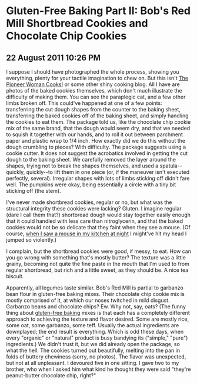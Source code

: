 # Gluten-Free Baking Part II: Bob's Red Mill Shortbread Cookies and Chocolate Chip Cookies
## 22 August 2011 10:26 PM

I suppose I should have photographed the whole process, showing you everything, plenty for your tactile imagination to chew on. But this isn't [The Pioneer Woman Cooks!][1] or some other shiny cooking blog. All I have are photos of the baked cookies themselves, which don't much illustrate the difficulty of making them. You can see the paraplegic cat, and a few other limbs broken off. This could've happened at one of a few points: transferring the cut dough shapes from the counter to the baking sheet, transferring the baked cookies off of the baking sheet, and simply handling the cookies to eat them. The package told us, like the chocolate chip cookie mix of the same brand, that the dough would seem dry, and that we needed to squish it together with our hands, and to roll it out between parchment paper and plastic wrap to 1/4 inch. How exactly did we do this without the dough crumbling to pieces? With difficulty. The package suggests using a cookie cutter. It does not suggest the acrobatics involved in getting the cut dough to the baking sheet. We carefully removed the layer around the shapes, trying not to break the shapes themselves, and used a spatula--quickly, quickly--to lift them in one piece (or, if the maneuver isn't executed perfectly, several). Irregular shapes with lots of limbs sticking off didn't fare well. The pumpkins were okay, being essentially a circle with a tiny bit sticking off (the stem).



I've never made shortbread cookies, regular or no, but what was the structural integrity these cookies were lacking? Gluten. I imagine regular (dare I call them that?) shortbread dough would stay together easily enough that it could handled with less care than nitroglycerin, and that the baked cookies would not be so delicate that they faint when they see a mouse. (Of course, [when I saw a mouse in my kitchen at night][2] I might've hit my head I jumped so violently.)



I complain, but the shortbread cookies were good, if messy, to eat. How can you go wrong with something that's mostly butter? The texture was a little grainy, becoming not quite the fine paste in the mouth that I'm used to from regular shortbread, but rich and a little sweet, as they should be. A nice tea biscuit.

Apparently, all legumes taste similar. Bob's Red Mill is partial to garbanzo bean flour in gluten-free baking mixes. Their chocolate chip cookie mix is mostly comprised of it, at which our noses twitched in mild disgust. Garbanzo beans and chocolate chips? Ew. Why not, say, oats? (The funny thing about [gluten-free baking][3] mixes is that each has a completely different approach to achieving the texture and flavor desired. Some are mostly rice, some oat, some garbanzo, some teff. Usually the actual ingredients are downplayed; the end result is everything. Which is odd these days, when every "organic" or "natural" product is busy bandying its ("simple," "pure") ingredients.) We didn't trust it, but we did already open the package, so what the hell. The cookies turned out beautifully, melting into the pan in folds of buttery chewiness (sorry, no photos). The flavor was unexpected, but not at all unpleasant. I devoured five in one sitting. I gave two to my brother, who when I asked him what kind he thought they were said "they're peanut-butter chocolate chip, right?"

   [1]: http://thepioneerwoman.com/cooking/
   [2]: http://sometimestheycook.blogspot.com/2011/04/purple-pork-and-night-butter.html
   [3]: http://sometimestheycook.blogspot.com/2011/08/gluten-free-baking-part-i-simulation.html
